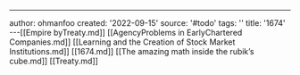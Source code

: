 ---
author: ohmanfoo
created: '2022-09-15'
source: '#todo'
tags: ''
title: '1674'
---[[Empire byTreaty.md]]
[[AgencyProblems in EarlyChartered Companies.md]]
[[Learning and the Creation of Stock Market Institutions.md]]
[[1674.md]]
[[The amazing math inside the rubik’s cube.md]]
[[Treaty.md]]
